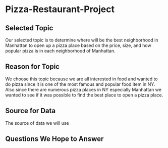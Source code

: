 # Pizza-Restaurant-Project
## Selected Topic
Our selected topic is to determine where will be the best neighborhood in Manhattan to open up a pizza place based on the price, size, and how popular pizza is in each neighborhood of Manhattan.
## Reason for Topic
We choose this topic because we are all interested in food and wanted to do pizza since it is one of the most famous and popular food item in NY. Also since there are numerous pizza places in NY especially Manhattan we wanted to see if it was possible to find the best place to open a pizza place. 
## Source for Data
The source of data we will use 
## Questions We Hope to Answer

